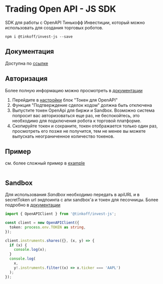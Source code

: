 # Trading Open API - JS SDK

SDK для работы с OpenAPI Тинькофф Инвестиции, который можно использовать для создания торговых роботов.

`npm i @tinkoff/invest-js --save`

## Документация

Доступна по [ссылке](https://tinkoff.github.io/investAPI/)

## Авторизация

Более полную информацию можно просмотреть в [документации](https://tinkoff.github.io/invest-openapi/auth/)

1. Перейдите в [настройки](https://tinkoff.ru/invest/settings/) блок "Токен для OpenAPI"
2. Функция "Подтверждение сделок кодом" должна быть отключена
3. Выпустите токен OpenApi для биржи и Sandbox. Возможно система
   попросит вас авторизоваться еще раз, не беспокойтесь, это необходимо
   для подключения робота к торговой платформе.
4. Скопируйте токен и сохраните, токен отображается только один раз, просмотреть
   его позже не получится, тем не менее вы можете выпускать неограниченное количество токенов.

## Пример

см. более сложный пример в [example](./example)

```typescript

```

## Sandbox

Для использования _Sandbox_ необходимо передать в apiURL и в secretToken url
эндпоинта с апи sandbox'а и токен для песочницы.
Более подробно в [документации](https://tinkoff.github.io/invest-openapi/env/)

```typescript
import { OpenAPIClient } from '@tinkoff/invest-js';

const client = new OpenAPIClient({
  token: process.env.TOKEN as string,
});

client.instruments.shares({}, (x, y) => {
  if (x) {
    console.log(x);
  }
  console.log(
    x,
    y!.instruments.filter((x) => x.ticker === 'AAPL')
  );
});
```
